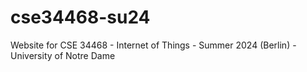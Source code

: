 # cse34468-su24
Website for CSE 34468 - Internet of Things - Summer 2024 (Berlin) - University of Notre Dame
